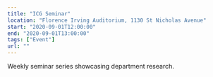 ```yaml
---
title: "ICG Seminar"
location: "Florence Irving Auditorium, 1130 St Nicholas Avenue"
start: "2020-09-01T12:00:00"
end: "2020-09-01T13:00:00"
tags: ["Event"]
url: ""
---
```


Weekly seminar series showcasing department research.

<!-- endexcerpt -->
